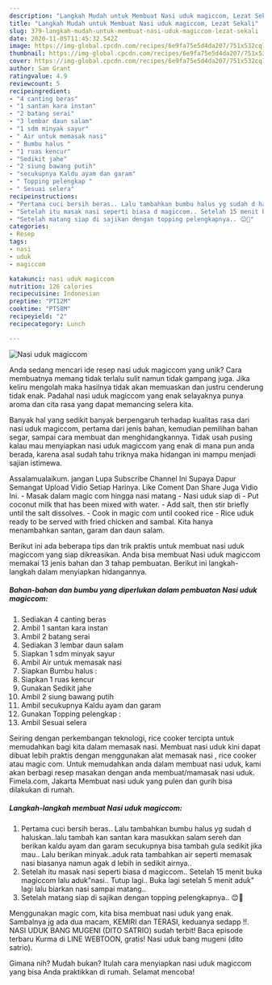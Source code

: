 ```yaml
---
description: "Langkah Mudah untuk Membuat Nasi uduk magiccom, Lezat Sekali"
title: "Langkah Mudah untuk Membuat Nasi uduk magiccom, Lezat Sekali"
slug: 379-langkah-mudah-untuk-membuat-nasi-uduk-magiccom-lezat-sekali
date: 2020-11-05T11:45:32.542Z
image: https://img-global.cpcdn.com/recipes/6e9fa75e5d4da207/751x532cq70/nasi-uduk-magiccom-foto-resep-utama.jpg
thumbnail: https://img-global.cpcdn.com/recipes/6e9fa75e5d4da207/751x532cq70/nasi-uduk-magiccom-foto-resep-utama.jpg
cover: https://img-global.cpcdn.com/recipes/6e9fa75e5d4da207/751x532cq70/nasi-uduk-magiccom-foto-resep-utama.jpg
author: Sam Grant
ratingvalue: 4.9
reviewcount: 5
recipeingredient:
- "4 canting beras"
- "1 santan kara instan"
- "2 batang serai"
- "3 lembar daun salam"
- "1 sdm minyak sayur"
- " Air untuk memasak nasi"
- " Bumbu halus "
- "1 ruas kencur"
- "Sedikit jahe"
- "2 siung bawang putih"
- "secukupnya Kaldu ayam dan garam"
- " Topping pelengkap "
- " Sesuai selera"
recipeinstructions:
- "Pertama cuci bersih beras.. Lalu tambahkan bumbu halus yg sudah d haluskan..lalu tambah kan santan kara masukkan salam sereh dan berikan kaldu ayam dan garam secukupnya bisa tambah gula sedikit jika mau.. Lalu berikan minyak..aduk rata tambahkan air seperti memasak nasi biasanya namun agak d lebih in sedikit airnya.."
- "Setelah itu masak nasi seperti biasa d magiccom.. Setelah 15 menit buka magiccom lalu aduk&#34;nasi.. Tutup lagi.. Buka lagi setelah 5 menit aduk&#34; lagi lalu biarkan nasi sampai matang.."
- "Setelah matang siap di sajikan dengan topping pelengkapnya.. 😊🤤"
categories:
- Resep
tags:
- nasi
- uduk
- magiccom

katakunci: nasi uduk magiccom 
nutrition: 126 calories
recipecuisine: Indonesian
preptime: "PT12M"
cooktime: "PT58M"
recipeyield: "2"
recipecategory: Lunch

---
```



![Nasi uduk magiccom](https://img-global.cpcdn.com/recipes/6e9fa75e5d4da207/751x532cq70/nasi-uduk-magiccom-foto-resep-utama.jpg)

Anda sedang mencari ide resep nasi uduk magiccom yang unik? Cara membuatnya memang tidak terlalu sulit namun tidak gampang juga. Jika keliru mengolah maka hasilnya tidak akan memuaskan dan justru cenderung tidak enak. Padahal nasi uduk magiccom yang enak selayaknya punya aroma dan cita rasa yang dapat memancing selera kita.

Banyak hal yang sedikit banyak berpengaruh terhadap kualitas rasa dari nasi uduk magiccom, pertama dari jenis bahan, kemudian pemilihan bahan segar, sampai cara membuat dan menghidangkannya. Tidak usah pusing kalau mau menyiapkan nasi uduk magiccom yang enak di mana pun anda berada, karena asal sudah tahu triknya maka hidangan ini mampu menjadi sajian istimewa.

Assalamualaikum. jangan Lupa Subscribe Channel Ini Supaya Dapur Semangat Upload Vidio Setiap Harinya. Like Coment Dan Share Juga Vidio Ini. - Masak dalam magic com hingga nasi matang - Nasi uduk siap di - Put coconut milk that has been mixed with water. - Add salt, then stir briefly until the salt dissolves. - Cook in magic com until cooked rice - Rice uduk ready to be served with fried chicken and sambal. Kita hanya menambahkan santan, garam dan daun salam.


Berikut ini ada beberapa tips dan trik praktis untuk membuat nasi uduk magiccom yang siap dikreasikan. Anda bisa membuat Nasi uduk magiccom memakai 13 jenis bahan dan 3 tahap pembuatan. Berikut ini langkah-langkah dalam menyiapkan hidangannya.

<!--inarticleads1-->

##### Bahan-bahan dan bumbu yang diperlukan dalam pembuatan Nasi uduk magiccom:

1. Sediakan 4 canting beras
1. Ambil 1 santan kara instan
1. Ambil 2 batang serai
1. Sediakan 3 lembar daun salam
1. Siapkan 1 sdm minyak sayur
1. Ambil  Air untuk memasak nasi
1. Siapkan  Bumbu halus :
1. Siapkan 1 ruas kencur
1. Gunakan Sedikit jahe
1. Ambil 2 siung bawang putih
1. Ambil secukupnya Kaldu ayam dan garam
1. Gunakan  Topping pelengkap :
1. Ambil  Sesuai selera


Seiring dengan perkembangan teknologi, rice cooker tercipta untuk memudahkan bagi kita dalam memasak nasi. Membuat nasi uduk kini dapat dibuat lebih praktis dengan menggunakan alat memasak nasi , rice cooker atau magic com. Untuk memudahkan anda dalam membuat nasi uduk, kami akan berbagi resep masakan dengan anda membuat/mamasak nasi uduk. Fimela.com, Jakarta Membuat nasi uduk yang pulen dan gurih bisa dilakukan di rumah. 

<!--inarticleads2-->

##### Langkah-langkah membuat Nasi uduk magiccom:

1. Pertama cuci bersih beras.. Lalu tambahkan bumbu halus yg sudah d haluskan..lalu tambah kan santan kara masukkan salam sereh dan berikan kaldu ayam dan garam secukupnya bisa tambah gula sedikit jika mau.. Lalu berikan minyak..aduk rata tambahkan air seperti memasak nasi biasanya namun agak d lebih in sedikit airnya..
1. Setelah itu masak nasi seperti biasa d magiccom.. Setelah 15 menit buka magiccom lalu aduk&#34;nasi.. Tutup lagi.. Buka lagi setelah 5 menit aduk&#34; lagi lalu biarkan nasi sampai matang..
1. Setelah matang siap di sajikan dengan topping pelengkapnya.. 😊🤤


Menggunakan magic com, kita bisa membuat nasi uduk yang enak. Sambalnya jg ada dua macam, KEMIRI dan TERASI, keduanya sedapp !!. NASI UDUK BANG MUGENI (DITO SATRIO) sudah terbit! Baca episode terbaru Kurma di LINE WEBTOON, gratis! Nasi uduk bang mugeni (dito satrio). 

Gimana nih? Mudah bukan? Itulah cara menyiapkan nasi uduk magiccom yang bisa Anda praktikkan di rumah. Selamat mencoba!
